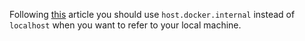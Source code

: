 
Following [this](https://stackoverflow.com/questions/44543842/how-to-connect-locally-hosted-mysql-database-with-the-docker-container) article you should use `host.docker.internal` instead of `localhost` when 
you want to refer to your local machine.